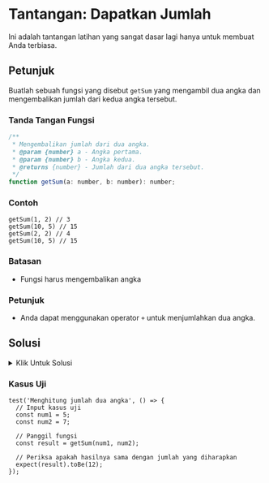 # Tantangan: Dapatkan Jumlah

Ini adalah tantangan latihan yang sangat dasar lagi hanya untuk membuat Anda terbiasa.

## Petunjuk

Buatlah sebuah fungsi yang disebut `getSum` yang mengambil dua angka dan mengembalikan jumlah dari kedua angka tersebut.

### Tanda Tangan Fungsi

```js
/**
 * Mengembalikan jumlah dari dua angka.
 * @param {number} a - Angka pertama.
 * @param {number} b - Angka kedua.
 * @returns {number} - Jumlah dari dua angka tersebut.
 */
function getSum(a: number, b: number): number;
```

### Contoh

```JS
getSum(1, 2) // 3
getSum(10, 5) // 15
getSum(2, 2) // 4
getSum(10, 5) // 15
```

### Batasan

- Fungsi harus mengembalikan angka

### Petunjuk

- Anda dapat menggunakan operator `+` untuk menjumlahkan dua angka.

## Solusi

<details>
  <summary>Klik Untuk Solusi</summary>

```JS
function getSum(a, b) {
  return a + b;
}
```

### Penjelasan

Ini adalah tantangan yang cukup sederhana. Kami membuat sebuah fungsi yang mengambil dua nilai dan kami menjumlahkan dua nilai tersebut. Kemudian kami mengembalikan hasil penjumlahan dua nilai tersebut.

</details>

### Kasus Uji

```JS
test('Menghitung jumlah dua angka', () => {
  // Input kasus uji
  const num1 = 5;
  const num2 = 7;

  // Panggil fungsi
  const result = getSum(num1, num2);

  // Periksa apakah hasilnya sama dengan jumlah yang diharapkan
  expect(result).toBe(12);
});
```
